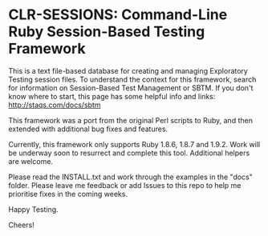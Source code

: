 CLR-SESSIONS: Command-Line Ruby Session-Based Testing Framework
===============================================================

This is a text file-based database for creating and managing Exploratory Testing session files. To understand the context for this framework, search for information on Session-Based Test Management or SBTM. If you don't know where to start, this page has some helpful info and links: http://staqs.com/docs/sbtm

This framework was a port from the original Perl scripts to Ruby, and then extended with additional bug fixes and features.

Currently, this framework only supports Ruby 1.8.6, 1.8.7 and 1.9.2. Work will be underway soon to resurrect and complete this tool. Additional helpers are welcome.

Please read the INSTALL.txt and work through the examples in the "docs" folder. Please leave me feedback or add Issues to this repo to help me prioritise fixes in the coming weeks.

Happy Testing.

Cheers!

